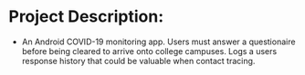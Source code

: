 # Project Description:
- An Android COVID-19 monitoring app. Users must answer a questionaire before being cleared to arrive onto college campuses. Logs a users response history that could be valuable when contact tracing.
